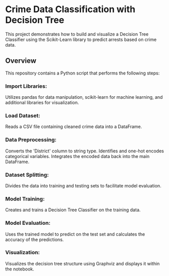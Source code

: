 # Crime Data Classification with Decision Tree
This project demonstrates how to build and visualize a Decision Tree Classifier using the Scikit-Learn library to predict arrests based on crime data.

## Overview
This repository contains a Python script that performs the following steps:

### Import Libraries: 
Utilizes pandas for data manipulation, scikit-learn for machine learning, and additional libraries for visualization.
### Load Dataset: 
Reads a CSV file containing cleaned crime data into a DataFrame.
### Data Preprocessing:
Converts the 'District' column to string type.
Identifies and one-hot encodes categorical variables.
Integrates the encoded data back into the main DataFrame.
### Dataset Splitting: 
Divides the data into training and testing sets to facilitate model evaluation.
### Model Training: 
Creates and trains a Decision Tree Classifier on the training data.
### Model Evaluation: 
Uses the trained model to predict on the test set and calculates the accuracy of the predictions.
### Visualization: 
Visualizes the decision tree structure using Graphviz and displays it within the notebook.
